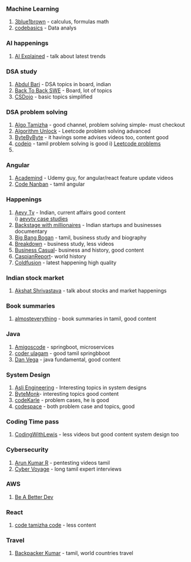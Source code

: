### Machine Learning
1. [3blue1brown](https://www.youtube.com/3blue1brown/videos) - calculus, formulas math
2. [codebasics](https://www.youtube.com/@codebasics/videos) - Data analys
   
### AI happenings
1. [AI Explained](https://www.youtube.com/@aiexplained-official/videos) - talk about latest trends  

### DSA study
1. [Abdul Bari](https://www.youtube.com/@abdul_bari/videos) - DSA topics in board, indian
2. [Back To Back SWE](https://www.youtube.com/@BackToBackSWE/videos) - Board, lot of topics
3. [CSDojo](https://www.youtube.com/@CSDojo/videos) - basic topics simplified

### DSA problem solving
1. [Algo Tamizha](https://www.youtube.com/@AlgoTamizha/videos) - good channel, problem solving simple- must checkout
2. [Algorithm Unlock](https://www.youtube.com/@algorithmunlock9946/videos) - Leetcode problem solving advanced
3. [ByteByByte](https://www.youtube.com/@ByteByByte/videos) - it havings some advises videos too, content good
4. [codeio](https://www.youtube.com/@codeio/videos) - tamil problem solving is good
   i) [Leetcode problems](https://www.youtube.com/watch?v=smwRXvWkbWI&list=PLhP5RsB7fhE0aDkWwgraJGX4pON1_UE3G&pp=iAQB)
5. 

### Angular
1. [Academind](https://www.youtube.com/@academind/videos) - Udemy guy, for angular/react feature update videos
2. [Code Nanban](https://www.youtube.com/@CodeNanban) - tamil angular


### Happenings
1. [Aevy Tv](https://www.youtube.com/@aevytv/videos) - Indian, current affairs good content  
     i) [aevytv case studies](https://www.youtube.com/watch?v=1-iZxNFMmQo&list=PLfTKSl52zkuDAOOcv91KvggquoXhji6FR)
2. [Backstage with millionaires](https://www.youtube.com/@backstagewithmillionaires/videos) - Indian startups and businesses documentary
3. [Big Bang Bogan](https://www.youtube.com/@BigBangBogan/videos) - tamil, business study and biography
4. [Breakdown](https://www.youtube.com/@breakdownbyaeos/videos) - business study, less videos
5. [Business Casual](https://www.youtube.com/@BusinessCasual/videos)- business and history, good content
6. [CaspianReport](https://www.youtube.com/@CaspianReport/videos)- world history
7. [Coldfusion](https://www.youtube.com/coldfusion/videos) - latest happening high quality

### Indian stock market
1. [Akshat Shrivastava](https://www.youtube.com/@AkshatZayn/videos) - talk about stocks and market happenings

### Book summaries
1. [almosteverything](https://www.youtube.com/@almosteverything/videos) - book summaries in tamil, good content

### Java
1. [Amigoscode](https://www.youtube.com/@amigoscode/videos)  - springboot, microservices
2. [coder ulagam](https://www.youtube.com/@coderulagam2098/videos) - good tamil springbboot
3. [Dan Vega](https://www.youtube.com/@DanVega/videos) - java fundamental, good content


### System Design
1. [Asli Engineering](https://www.youtube.com/@AsliEngineering/videos) - Interesting topics in system designs
2. [ByteMonk](https://www.youtube.com/@ByteMonk/videos)- interesting topics good content
3. [codeKarle](https://www.youtube.com/@codeKarle) - problem cases, he is good
4. [codespace](https://www.youtube.com/@codespace) - both problem case and topics, good

### Coding Time pass
1. [CodingWithLewis](https://www.youtube.com/@CodingWithLewis) - less videos but good content system design too   

### Cybersecurity
1. [Arun Kumar R](https://www.youtube.com/@ArunKumar_R/videos) - pentesting videos tamil
2. [Cyber Voyage](https://www.youtube.com/@cyber_voyage/videos) - long tamil expert interviews

### AWS
1. [Be A Better Dev](https://www.youtube.com/@BeABetterDev/videos)

### React
1. [code tamizha code](https://www.youtube.com/@codetamizhacode/videos) - less content

   
### Travel
1. [Backpacker Kumar](https://www.youtube.com/@BackpackerKumar/videos) - tamil, world countries travel
